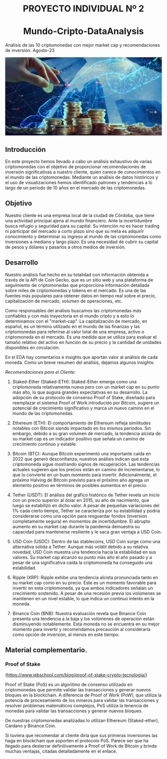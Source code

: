# <h1 align=center> **PROYECTO INDIVIDUAL Nº 2** </h1>

# <h1 align=center> **Mundo-Cripto-DataAnalysis** </h1>

Análisis de las 10 criptomonedas con mejor market cap y recomendaciones de inversión. Agosto-23

<div style="text-align: center;">
    <img src="fondo-blockchain.jpg" width="800">
</div>

## **Introducción**

En este proyecto hemos llevado a cabo un análisis exhaustivo de varias criptomonedas con el objetivo de proporcionar recomendaciones de inversión significativas a nuestro cliente, quien carece de conocimientos en el mundo de las criptomonedas. Mediante un análisis de datos históricos y el uso de visualizaciones hemos identificado patrones y tendencias a lo largo de un período de 10 años en el mercado de las criptomonedas.

## **Objetivo**

Nuestro cliente es una empresa local de la ciudad de Córdoba, que tiene una actividad principal ajena al mundo financiero. Ante la incertidumbre busca refugio y seguridad para su capital. Su intención no es hacer trading ni participar del mercado a corto plazo sino que su meta es adquirir conocimiento y determinar su ingreso al mundo de las criptomonedas como inversiones a mediano y largo plazo. Es una necesidad de cubrir su capital de pesos y dólares y pasarlos a otros medios de inversión.

## **Desarrollo**

Nuestro análisis fue hecho en su totalidad con información obtenida a través de la API de Coin Gecko, que es un sitio web y una plataforma de seguimiento de criptomonedas que proporciona información detallada sobre miles de criptomonedas y tokens en el mercado. Es una de las fuentes más populares para obtener datos en tiempo real sobre el precio, capitalización de mercado, volumen de operaciones, etc.

Como responsables del análisis buscamos las criptomonedas más confiables y con más trayectoria en el mundo cripto y a esto lo determinamos con el "market-cap". La capitalización de mercado, en español, es un término utilizado en el mundo de las finanzas y las criptomonedas para referirse al valor total de una empresa, activo o criptomoneda en el mercado. Es una medida que se utiliza para evaluar el tamaño relativo del activo en función de su precio y la cantidad de unidades disponibles en circulación.

En el EDA hay comentarios e insights que aportan valor al análisis de cada moneda. Como un breve resumen del análisis, dejamos algunos insights:

*Recomendaciones para el Cliente:*

1. Staked-Ether (Staked-ETH):
Staked-Ether emerge como una criptomoneda relativamente nueva pero con un market cap en su punto más alto, lo que augura grandes expectativas en su desarrollo. La adopción de su protocolo de consenso Proof of Stake, diseñado para reemplazar el sistema Proof of Work introducido por Bitcoin, sugiere un potencial de crecimiento significativo y marca un nuevo camino en el mundo de las criptomonedas.

2. Ethereum (ETH):
El comportamiento de Ethereum refleja similitudes notables con Bitcoin siendo impactado en los mismos períodos. Sin embargo, debido a su gran volumen de mercado, la tendencia alcista de su market cap es un indicador positivo que señala un camino de crecimiento continuo y estable.

3. Bitcoin (BTC):
Aunque Bitcoin experimentó una importante caída en 2022 que generó desconfianza, nuestros análisis indican que esta criptomoneda sigue mostrando signos de recuperación. Las tendencias actuales sugieren que los precios están en camino de incrementarse, lo que lo convierte en un buen momento para invertir. Adicionalmente, el próximo Halving de Bitcoin previsto para el próximo año agrega un elemento positivo en términos de posibles aumentos en el precio.

4. Tether (USDT):
El análisis del gráfico histórico de Tether revela un inicio con un precio superior al dolar en 2015, su año de nacimiento, que luego se estabilizó en dicho valor. A pesar de pequeñas variaciones del 1% cada cierto tiempo, Tether se caracteriza por su estabilidad y podría considerarse como una opción para resguardar fondos (inversion completamente segura) en momentos de incertidumbre. El abrupto aumento en su market cap durante la pandemia demuestra su capacidad para mantenerse resiliente y le saca gran ventaja a USD Coin.

5. USD Coin (USDC):
Dentro de las stablecoins, USD Coin surge como una alternativa sólida a Tether. Aunque más volátil debido a su relativa novedad, USD Coin muestra una tendencia hacia la estabilidad en sus valores. Su market cap alcanzó su punto más alto el año pasado y a pesar de una significativa caída la criptomoneda ha conseguido una estabilidad.

6. Ripple (XRP):
Ripple exhibe una tendencia alcista pronunciada tanto en su market cap como en su precio. Este es un momento favorable para invertir en esta criptomoneda, ya que ambos indicadores señalan un crecimiento sostenido. A pesar de una recesión previa los volúmenes se mantienen en un nivel estable, lo que indica un continuo interés en la moneda.

7. Binance Coin (BNB):
Nuestra evaluación revela que Binance Coin presenta una tendencia a la baja y los volúmenes de operación están disminuyendo notablemente. Esta moneda no se encuentra en su mejor momento para invertir y recomendamos precaución al considerarla como opción de inversión, al menos en este tiempo.

## Material complementario.

### **Proof of Stake**  
(https://www.iebschool.com/blog/proof-of-stake-crypto-tecnologia/)

Proof of Stake (PoS) es un algoritmo de consenso utilizado en criptomonedas que permite validar las transacciones y generar nuevos bloques en la blockchain. A diferencia de Proof of Work (PoW), que utiliza la potencia de procesamiento de los mineros para validar las transacciones y resolver problemas matemáticos complejos, PoS utiliza la tenencia de monedas para validar las transacciones y generar nuevos bloques.

De nuestras criptomonedas analizadas lo utilizan Ethereum (Staked-ether), Cardano y Binance Coin.

Si tuviera que recomendar al cliente diría que sus primeras inversiones las haga en blockchain que soporten el protocolo PoS. Parece ser que ha llegado para desterrar definitivamente a Proof of Work de Bitcoin y brinda muchas ventajas, citadas detalladamente en el enlace.
